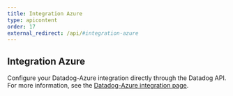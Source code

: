 ```yaml
---
title: Integration Azure
type: apicontent
order: 17
external_redirect: /api/#integration-azure
---
```


## Integration Azure

Configure your Datadog-Azure integration directly through the Datadog API.
For more information, see the [Datadog-Azure integration page][1].

[1]: /integrations/azure
